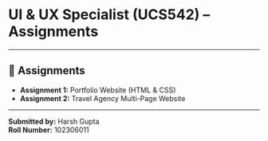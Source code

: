 # UI & UX Specialist (UCS542) – Assignments

---

## 📂 Assignments

- **Assignment 1:** Portfolio Website (HTML & CSS)  
- **Assignment 2:** Travel Agency Multi-Page Website  

---

**Submitted by:** Harsh Gupta  
**Roll Number:** 102306011  
